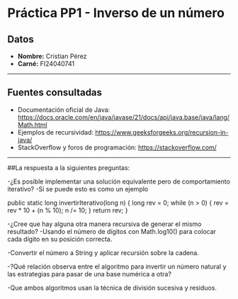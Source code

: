 # Práctica PP1 - Inverso de un número

## Datos
- **Nombre:** Cristian Pérez  
- **Carné:** FI24040741

---

## Fuentes consultadas
- Documentación oficial de Java: https://docs.oracle.com/en/java/javase/21/docs/api/java.base/java/lang/Math.html  
- Ejemplos de recursividad: https://www.geeksforgeeks.org/recursion-in-java/  
- StackOverflow y foros de programación: https://stackoverflow.com/

---

##La respuesta a la siguientes preguntas:

-¿Es posible implementar una solución equivalente pero de comportamiento iterativo?
-Sí se puede esto es como un ejemplo 

public static long invertirIterativo(long n) {
    long rev = 0;
    while (n > 0) {
        rev = rev * 10 + (n % 10);
        n /= 10;
    }
    return rev;
}

-¿Cree que hay alguna otra manera recursiva de generar el mismo resultado?
-Usando el número de dígitos con Math.log10() para colocar cada dígito en su posición correcta.

-Convertir el número a String y aplicar recursión sobre la cadena.

-?Qué relación observa entre el algoritmo para invertir un número natural y las estrategias para pasar de una base numérica a otra?

-Que ambos algoritmos usan la técnica de división sucesiva y residuos.


